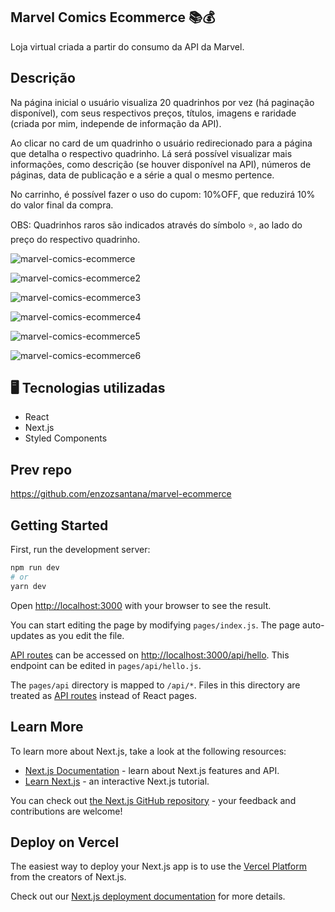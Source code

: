 ## Marvel Comics Ecommerce 📚💰
Loja virtual criada a partir do consumo da API da Marvel.

## Descrição
Na página inicial o usuário visualiza 20 quadrinhos por vez (há paginação disponível), com seus respectivos preços, títulos, imagens e raridade (criada por mim, independe de informação da API).

Ao clicar no card de um quadrinho o usuário redirecionado para a página que detalha o respectivo quadrinho. Lá será possível visualizar mais informações, como descrição (se houver disponível na API), números de páginas, data de publicação e a série a qual o mesmo pertence.

No carrinho, é possível fazer o uso do cupom: 10%OFF, que reduzirá 10% do valor final da compra.

OBS: Quadrinhos raros são indicados através do símbolo ⭐, ao lado do preço do respectivo quadrinho.

![marvel-comics-ecommerce](https://user-images.githubusercontent.com/89364741/195931553-103dc380-24dc-4b9e-a52f-477a225ff131.png)

![marvel-comics-ecommerce2](https://user-images.githubusercontent.com/89364741/195933762-87e4f965-baae-4700-8e00-5b8f98129748.png)

![marvel-comics-ecommerce3](https://user-images.githubusercontent.com/89364741/195933781-1990164f-4e4d-48d3-a349-2e9262222dde.png)

![marvel-comics-ecommerce4](https://user-images.githubusercontent.com/89364741/195934398-9e5e591c-79d2-419b-b893-5ae09f93fd23.png)

![marvel-comics-ecommerce5](https://user-images.githubusercontent.com/89364741/195936336-5e7afb4c-3c44-48c0-b4a1-52f08f689212.png)

![marvel-comics-ecommerce6](https://user-images.githubusercontent.com/89364741/195937525-d501952c-0094-4a19-a9c3-62298c6ee208.png)

## 🖥 Tecnologias utilizadas

- React
- Next.js
- Styled Components

## Prev repo
https://github.com/enzozsantana/marvel-ecommerce

## Getting Started

First, run the development server:

```bash
npm run dev
# or
yarn dev
```

Open [http://localhost:3000](http://localhost:3000) with your browser to see the result.

You can start editing the page by modifying `pages/index.js`. The page auto-updates as you edit the file.

[API routes](https://nextjs.org/docs/api-routes/introduction) can be accessed on [http://localhost:3000/api/hello](http://localhost:3000/api/hello). This endpoint can be edited in `pages/api/hello.js`.

The `pages/api` directory is mapped to `/api/*`. Files in this directory are treated as [API routes](https://nextjs.org/docs/api-routes/introduction) instead of React pages.

## Learn More

To learn more about Next.js, take a look at the following resources:

- [Next.js Documentation](https://nextjs.org/docs) - learn about Next.js features and API.
- [Learn Next.js](https://nextjs.org/learn) - an interactive Next.js tutorial.

You can check out [the Next.js GitHub repository](https://github.com/vercel/next.js/) - your feedback and contributions are welcome!

## Deploy on Vercel

The easiest way to deploy your Next.js app is to use the [Vercel Platform](https://vercel.com/new?utm_medium=default-template&filter=next.js&utm_source=create-next-app&utm_campaign=create-next-app-readme) from the creators of Next.js.

Check out our [Next.js deployment documentation](https://nextjs.org/docs/deployment) for more details.
